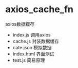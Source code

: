 # axios_cache_fn
axios数据缓存

- index.js    调用axios
- cache.js    封装数据缓存
- cate.json   模拟数据
- index.html  界面测试
- test.js     简易原理
